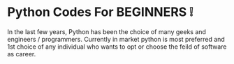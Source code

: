 # Python Codes For BEGINNERS :grey_exclamation:

In the last few years, Python has been the choice of many geeks and engineers / programmers. Currently in market python is most preferred and 1st choice of any individual who wants to opt or choose the feild of software as career. 

